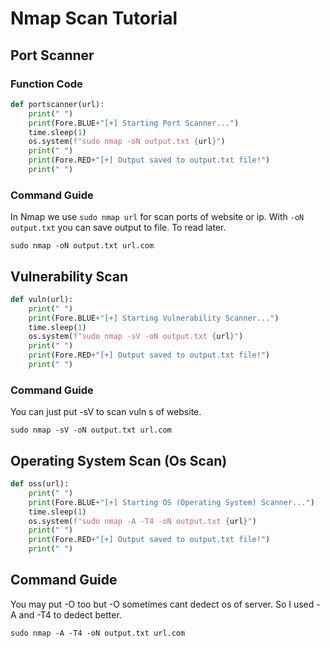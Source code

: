 # Nmap Scan Tutorial

## Port Scanner

### Function Code

```py
def portscanner(url):
    print(" ")
    print(Fore.BLUE+"[+] Starting Port Scanner...")
    time.sleep(1)
    os.system(f"sudo nmap -oN output.txt {url}")
    print(" ")
    print(Fore.RED+"[+] Output saved to output.txt file!")
    print(" ")
```

### Command Guide
In Nmap we use `sudo nmap url` for scan ports of website or ip. With `-oN output.txt` you can save output to file. To read later.

```
sudo nmap -oN output.txt url.com
```

## Vulnerability Scan

```py
def vuln(url):
    print(" ")
    print(Fore.BLUE+"[+] Starting Vulnerability Scanner...")
    time.sleep(1)
    os.system(f"sudo nmap -sV -oN output.txt {url}")
    print(" ")
    print(Fore.RED+"[+] Output saved to output.txt file!")
    print(" ")
```

### Command Guide
You can just put -sV to scan vuln s of website.
```
sudo nmap -sV -oN output.txt url.com
```

## Operating System Scan (Os Scan)

```py
def oss(url):
    print(" ")
    print(Fore.BLUE+"[+] Starting OS (Operating System) Scanner...")
    time.sleep(1)
    os.system(f"sudo nmap -A -T4 -oN output.txt {url}")
    print(" ")
    print(Fore.RED+"[+] Output saved to output.txt file!")
    print(" ")
```
## Command Guide
You may put -O too but -O sometimes cant dedect os of server. So I used -A and -T4 to dedect better.
```
sudo nmap -A -T4 -oN output.txt url.com
```
